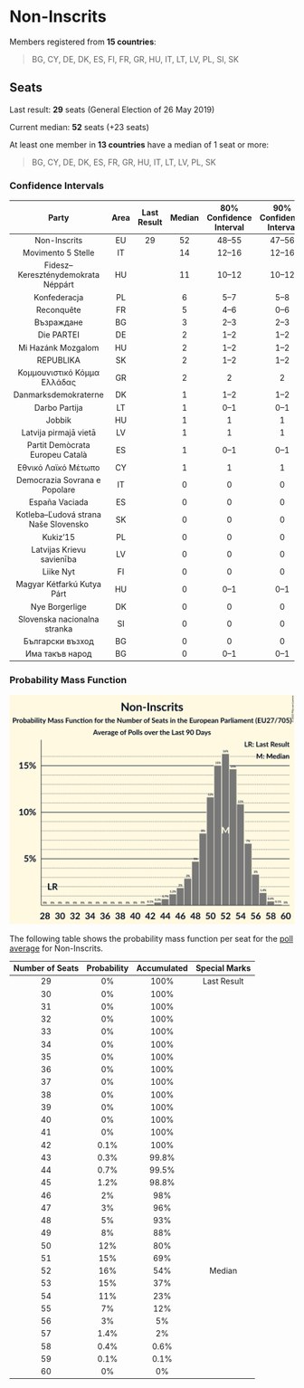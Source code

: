 # Non-Inscrits

Members registered from **15 countries**:

> BG, CY, DE, DK, ES, FI, FR, GR, HU, IT, LT, LV, PL, SI, SK

## Seats

Last result: **29** seats (General Election of 26 May 2019)

Current median: **52** seats (+23 seats)

At least one member in **13 countries** have a median of 1 seat or more:

> BG, CY, DE, DK, ES, FR, GR, HU, IT, LT, LV, PL, SK

### Confidence Intervals

| Party | Area | Last Result | Median | 80% Confidence Interval | 90% Confidence Interval | 95% Confidence Interval | 99% Confidence Interval |
|:-----:|:----:|:-----------:|:------:|:-----------------------:|:-----------------------:|:-----------------------:|:-----------------------:|
| Non-Inscrits | EU | 29 | 52 | 48–55 | 47–56 | 46–56 | 44–58 |
| Movimento 5 Stelle | IT | | 14 | 12–16 | 12–16 | 12–16 | 11–17 |
| Fidesz–Kereszténydemokrata Néppárt | HU | | 11 | 10–12 | 10–12 | 10–12 | 9–12 |
| Konfederacja | PL | | 6 | 5–7 | 5–8 | 4–8 | 4–9 |
| Reconquête | FR | | 5 | 4–6 | 0–6 | 0–6 | 0–6 |
| Възраждане | BG | | 3 | 2–3 | 2–3 | 2–3 | 2–4 |
| Die PARTEI | DE | | 2 | 1–2 | 1–2 | 1–3 | 1–3 |
| Mi Hazánk Mozgalom | HU | | 2 | 1–2 | 1–2 | 1–2 | 1–2 |
| REPUBLIKA | SK | | 2 | 1–2 | 1–2 | 1–2 | 1–2 |
| Κομμουνιστικό Κόμμα Ελλάδας | GR | | 2 | 2 | 2 | 2 | 2 |
| Danmarksdemokraterne | DK | | 1 | 1–2 | 1–2 | 1–2 | 1–2 |
| Darbo Partija | LT | | 1 | 0–1 | 0–1 | 0–1 | 0–1 |
| Jobbik | HU | | 1 | 1 | 1 | 1 | 1–2 |
| Latvija pirmajā vietā | LV | | 1 | 1 | 1 | 1 | 1 |
| Partit Demòcrata Europeu Català | ES | | 1 | 0–1 | 0–1 | 0–1 | 0–2 |
| Εθνικό Λαϊκό Μέτωπο | CY | | 1 | 1 | 1 | 1 | 1 |
| Democrazia Sovrana e Popolare | IT | | 0 | 0 | 0 | 0 | 0 |
| España Vaciada | ES | | 0 | 0 | 0 | 0 | 0 |
| Kotleba–Ľudová strana Naše Slovensko | SK | | 0 | 0 | 0 | 0 | 0 |
| Kukiz’15 | PL | | 0 | 0 | 0 | 0 | 0 |
| Latvijas Krievu savienība | LV | | 0 | 0 | 0 | 0 | 0 |
| Liike Nyt | FI | | 0 | 0 | 0 | 0 | 0 |
| Magyar Kétfarkú Kutya Párt | HU | | 0 | 0–1 | 0–1 | 0–1 | 0–1 |
| Nye Borgerlige | DK | | 0 | 0 | 0 | 0 | 0 |
| Slovenska nacionalna stranka | SI | | 0 | 0 | 0 | 0 | 0 |
| Български възход | BG | | 0 | 0 | 0 | 0 | 0 |
| Има такъв народ | BG | | 0 | 0–1 | 0–1 | 0–1 | 0–1 |

### Probability Mass Function

![Graph with seats probability mass function not yet produced](average-2023-07-31-seats-pmf-non-inscrits.png "Seats Probability Mass Function")

The following table shows the probability mass function per seat for the [poll average](average-2023-07-31.html) for Non-Inscrits.

| Number of Seats | Probability | Accumulated | Special Marks |
|:---------------:|:-----------:|:-----------:|:-------------:|
| 29 | 0% | 100% | Last Result |
| 30 | 0% | 100% |  |
| 31 | 0% | 100% |  |
| 32 | 0% | 100% |  |
| 33 | 0% | 100% |  |
| 34 | 0% | 100% |  |
| 35 | 0% | 100% |  |
| 36 | 0% | 100% |  |
| 37 | 0% | 100% |  |
| 38 | 0% | 100% |  |
| 39 | 0% | 100% |  |
| 40 | 0% | 100% |  |
| 41 | 0% | 100% |  |
| 42 | 0.1% | 100% |  |
| 43 | 0.3% | 99.8% |  |
| 44 | 0.7% | 99.5% |  |
| 45 | 1.2% | 98.8% |  |
| 46 | 2% | 98% |  |
| 47 | 3% | 96% |  |
| 48 | 5% | 93% |  |
| 49 | 8% | 88% |  |
| 50 | 12% | 80% |  |
| 51 | 15% | 69% |  |
| 52 | 16% | 54% | Median |
| 53 | 15% | 37% |  |
| 54 | 11% | 23% |  |
| 55 | 7% | 12% |  |
| 56 | 3% | 5% |  |
| 57 | 1.4% | 2% |  |
| 58 | 0.4% | 0.6% |  |
| 59 | 0.1% | 0.1% |  |
| 60 | 0% | 0% |  |


